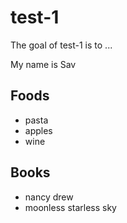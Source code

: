 # test-1

The goal of test-1 is to ...

My name is Sav

## Foods

- pasta
- apples
- wine 


## Books 

- nancy drew
- moonless starless sky